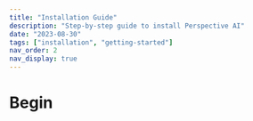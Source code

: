 ```yaml
---
title: "Installation Guide"
description: "Step-by-step guide to install Perspective AI"
date: "2023-08-30"
tags: ["installation", "getting-started"]
nav_order: 2
nav_display: true
---
```


# Begin 
